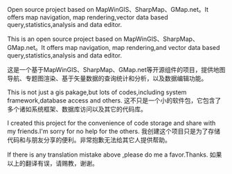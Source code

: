 Open source project based on MapWinGIS、SharpMap、GMap.net。It offers map navigation, map rendering,vector data based query,statistics,analysis and data editor.

This is an open source project based on MapWinGIS、SharpMap、GMap.net。It offers map navigation, map rendering,and vector data based query,statistics,analysis and data editor.

这是一个基于MapWinGIS、SharpMap、GMap.net等开源组件的项目，提供地图导航、专题图渲染、基于矢量数据的查询统计和分析，以及数据编辑功能。

This is not just a gis pakage,but lots of codes,including system framework,database access and others.
这不只是一个小的软件包，它包含了多个诸如系统框架、数据库访问以及其它的代码库。

I created this project for the convenience of code storage and share with my friends.I'm sorry for no help for the others.
我创建这个项目只是为了存储代码和与朋友分享的便利。非常抱歉无法给其它人提供帮助。

If there is any translation mistake above ,please do me a favor.Thanks.
如果以上的翻译有误，请赐教，谢谢。